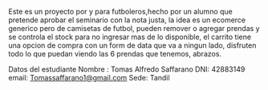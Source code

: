 Este es un proyecto por y para futboleros,hecho por un alumno que pretende aprobar el seminario con la nota justa, la idea es un ecomerce generico pero de camisetas de futbol,
pueden remover o agregar prendas y se controla el stock para no ingresar mas de lo disponible, el carrito tiene una opcion de compra con un form de data que va a ningun lado,
disfruten todo lo que puedan viendo las 6 prendas que tenemos, abrazos.

Datos del estudiante
Nombre : Tomas Alfredo Saffarano
DNI: 42883149
email: Tomassaffarano1@gmail.com
Sede: Tandil
